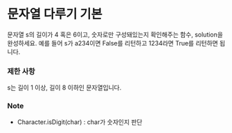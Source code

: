 # 문자열 다루기 기본
문자열 s의 길이가 4 혹은 6이고, 숫자로만 구성돼있는지 확인해주는 함수, solution을 완성하세요. 예를 들어 s가 a234이면 False를 리턴하고 1234라면 True를 리턴하면 됩니다.

### 제한 사항
s는 길이 1 이상, 길이 8 이하인 문자열입니다.

### Note
* Character.isDigit(char) : char가 숫자인지 판단

